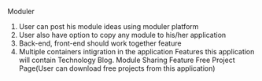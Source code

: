 Moduler
1. User can post his module ideas using moduler platform
2. User also have option to copy any module to his/her application
3. Back-end, front-end should work together feature 
4. Multiple containers intigration in the application
Features this application will contain
Technology Blog.
Module Sharing Feature
Free Project Page(User can download free projects from this application)

